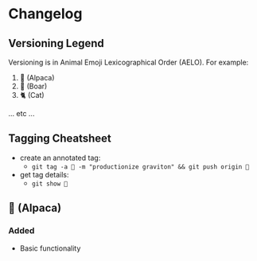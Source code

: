 # Changelog

## Versioning Legend

Versioning is in Animal Emoji Lexicographical Order (AELO). For example:

1. 🦙 (Alpaca)
2. 🐗 (Boar)
3. 🐈 (Cat)

... etc ...

## Tagging Cheatsheet

* create an annotated tag:
  * `git tag -a 🦙 -m "productionize graviton" && git push origin 🦙`
* get tag details:
  * `git show 🦙`

## 🦙 (Alpaca)

### Added

* Basic functionality
